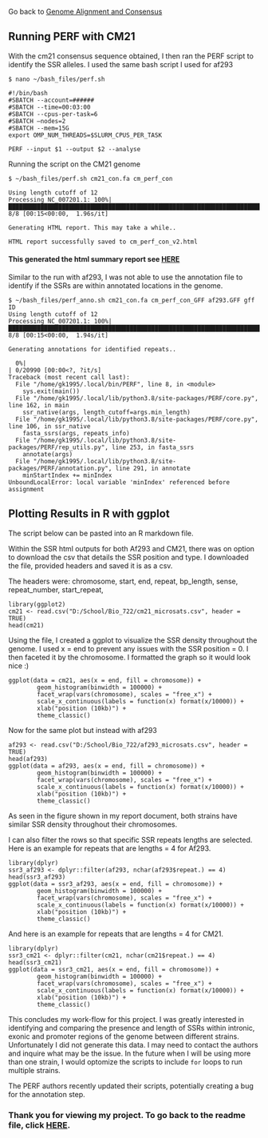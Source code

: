 Go back to [Genome Alignment and Consensus](https://github.com/GregK10/GK_722_project/blob/main/3_Genome_Alignment_and_Consensus.md)

## Running PERF with CM21
With the cm21 consensus sequence obtained, I then ran the PERF script to identify the SSR alleles. I used the same bash script I used for af293
 
```{bash}
$ nano ~/bash_files/perf.sh

#!/bin/bash
#SBATCH --account=######
#SBATCH --time=00:03:00
#SBATCH --cpus-per-task=6
#SBATCH —nodes=2
#SBATCH --mem=15G
export OMP_NUM_THREADS=$SLURM_CPUS_PER_TASK

PERF --input $1 --output $2 --analyse 
```
 
Running the script on the CM21 genome
```{bash}
$ ~/bash_files/perf.sh cm21_con.fa cm_perf_con

Using length cutoff of 12
Processing NC_007201.1: 100%|██████████████████████████████████████████████████████████████████████████████████████████████████████████████████████████████████████████████████████| 8/8 [00:15<00:00,  1.96s/it]

Generating HTML report. This may take a while..

HTML report successfully saved to cm_perf_con_v2.html
```

#### This generated the html summary report see [HERE](https://rpubs.com/Greg1995/CM21_PERF)

Similar to the run with af293, I was not able to use the annotation file to identify if the SSRs are within annotated locations in the genome.  

```{bash}
$ ~/bash_files/perf_anno.sh cm21_con.fa cm_perf_con_GFF af293.GFF gff ID
Using length cutoff of 12
Processing NC_007201.1: 100%|██████████████████████████████████████████████████████████████████████████████████████████████████████████████████████████████████████████████████████| 8/8 [00:15<00:00,  1.94s/it]

Generating annotations for identified repeats..

  0%|                                                                                                                                                                                  | 0/20990 [00:00<?, ?it/s]
Traceback (most recent call last):
  File "/home/gk1995/.local/bin/PERF", line 8, in <module>
    sys.exit(main())
  File "/home/gk1995/.local/lib/python3.8/site-packages/PERF/core.py", line 162, in main
    ssr_native(args, length_cutoff=args.min_length)
  File "/home/gk1995/.local/lib/python3.8/site-packages/PERF/core.py", line 106, in ssr_native
    fasta_ssrs(args, repeats_info)
  File "/home/gk1995/.local/lib/python3.8/site-packages/PERF/rep_utils.py", line 253, in fasta_ssrs
    annotate(args)
  File "/home/gk1995/.local/lib/python3.8/site-packages/PERF/annotation.py", line 291, in annotate
    minStartIndex += minIndex
UnboundLocalError: local variable 'minIndex' referenced before assignment

```
## Plotting Results in R with ggplot

The script below can be pasted into an R markdown file.

Within the SSR html outputs for both Af293 and CM21, there was on option to download the csv that details the SSR position and type. I downloaded the file, provided headers and saved it is as a csv.

The headers were: 
chromosome,	start,	end,	repeat,	bp_length,	sense,	repeat_number,	start_repeat,


```{r}
library(ggplot2)
cm21 <- read.csv("D:/School/Bio_722/cm21_microsats.csv", header = TRUE)
head(cm21)
```

Using the file, I created a ggplot to visualize the SSR density throughout the genome. I used x = end to prevent any issues with the SSR position = 0. I then faceted it by the chromosome. I formatted the graph so it would look nice :)

```{r}
ggplot(data = cm21, aes(x = end, fill = chromosome)) +
        geom_histogram(binwidth = 100000) +
        facet_wrap(vars(chromosome), scales = "free_x") +
        scale_x_continuous(labels = function(x) format(x/10000)) +
        xlab("position (10kb)") +
        theme_classic()
```
 
Now for the same plot  but instead with af293
```{r}
af293 <- read.csv("D:/School/Bio_722/af293_microsats.csv", header = TRUE)
head(af293)
ggplot(data = af293, aes(x = end, fill = chromosome)) +
        geom_histogram(binwidth = 100000) +
        facet_wrap(vars(chromosome), scales = "free_x") +
        scale_x_continuous(labels = function(x) format(x/10000)) +
        xlab("position (10kb)") +
        theme_classic()
```

As seen in the figure shown in my report document, both strains have similar SSR density throughout their chromosomes.

I can also filter the rows so that specific SSR repeats lengths are selected. Here is an example for repeats that are lengths = 4 for Af293.

```{r}
library(dplyr)
ssr3_af293 <- dplyr::filter(af293, nchar(af293$repeat.) == 4)
head(ssr3_af293)
ggplot(data = ssr3_af293, aes(x = end, fill = chromosome)) +
        geom_histogram(binwidth = 100000) +
        facet_wrap(vars(chromosome), scales = "free_x") +
        scale_x_continuous(labels = function(x) format(x/10000)) +
        xlab("position (10kb)") +
        theme_classic()
```
And here is an example for repeats that are lengths = 4 for CM21.
```{r}
library(dplyr)
ssr3_cm21 <- dplyr::filter(cm21, nchar(cm21$repeat.) == 4)
head(ssr3_cm21)
ggplot(data = ssr3_cm21, aes(x = end, fill = chromosome)) +
        geom_histogram(binwidth = 100000) +
        facet_wrap(vars(chromosome), scales = "free_x") +
        scale_x_continuous(labels = function(x) format(x/10000)) +
        xlab("position (10kb)") +
        theme_classic()
``` 
 
 
This concludes my work-flow for this project. I was greatly interested in identifying and comparing the presence and length of SSRs within intronic, exonic and promoter regions of the genome between different strains. Unfortunately I did not generate this data. I may need to contact the authors and inquire what may be the issue. 
In the future when I will be using more than one strain, I would optomize the scripts to include ```for``` loops to run multiple strains.  

The PERF authors recently updated their scripts, potentially creating a bug for the annotation step. 

### Thank you for viewing my project. To go back to the readme file, click [HERE](https://github.com/GregK10/GK_722_project/blob/main/0_README.md).
